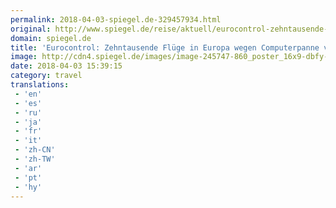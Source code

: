 ```yaml
---
permalink: 2018-04-03-spiegel.de-329457934.html
original: http://www.spiegel.de/reise/aktuell/eurocontrol-zehntausende-fluege-in-europa-wegen-computerpanne-verspaetet-a-1201087.html#ref=rss
domain: spiegel.de
title: 'Eurocontrol: Zehntausende Flüge in Europa wegen Computerpanne verspätet - SPIEGEL ONLINE - Reise'
image: http://cdn4.spiegel.de/images/image-245747-860_poster_16x9-dbfy-245747.jpg
date: 2018-04-03 15:39:15
category: travel
translations: 
 - 'en'
 - 'es'
 - 'ru'
 - 'ja'
 - 'fr'
 - 'it'
 - 'zh-CN'
 - 'zh-TW'
 - 'ar'
 - 'pt'
 - 'hy'
---
```


